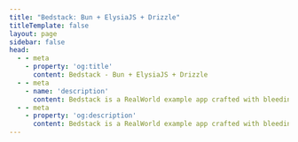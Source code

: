 ```yaml
---
title: "Bedstack: Bun + ElysiaJS + Drizzle"
titleTemplate: false
layout: page
sidebar: false
head:
  - - meta
    - property: 'og:title'
      content: Bedstack - Bun + ElysiaJS + Drizzle
  - - meta
    - name: 'description'
      content: Bedstack is a RealWorld example app crafted with bleeding-edge backend technologies. Built with Bun, ElysiaJS, and DrizzleORM for maximum performance and type safety.
  - - meta
    - property: 'og:description'
      content: Bedstack is a RealWorld example app crafted with bleeding-edge backend technologies. Built with Bun, ElysiaJS, and DrizzleORM for maximum performance and type safety.
---
```


<script setup>
import Header from './components/header.vue'
import Hero from './components/Hero.vue'
import Features from './components/Features.vue'
</script>

<Hero />

<Features />

<style>
:root {
  --vp-home-hero-image-background-image: linear-gradient(-45deg, 
    rgb(from var(--vp-c-brand-1) r g b / 0.25) 20%,
    rgb(from var(--vp-c-brand-2) r g b / 0.5) 20%
  );
  --vp-home-hero-image-filter: blur(80px);
}

@media (min-width: 640px) {
  :root {
    --vp-home-hero-image-filter: blur(56px);
  }
}

@media (min-width: 960px) {
  :root {
    --vp-home-hero-image-filter: blur(72px);
  }
}

.VPButton.brand {
  background-image: linear-gradient(160deg, var(--vp-c-brand-1), var(--vp-c-brand-2)) !important;
  opacity: 0.8;
  transition: opacity 0.25s;
  border: 0;
}

.VPButton.brand:hover {
  opacity: 1;
}
</style>